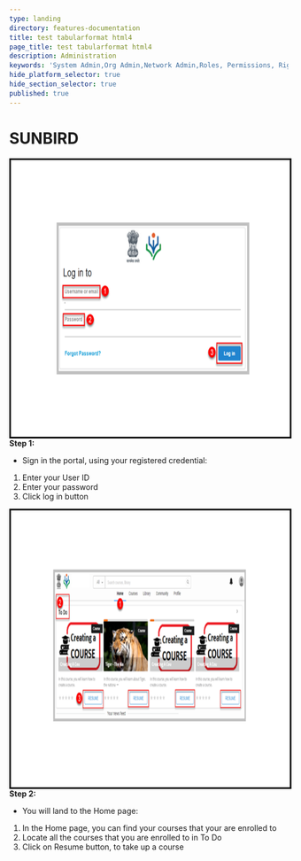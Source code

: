 ```yaml
---
type: landing
directory: features-documentation
title: test tabularformat html4
page_title: test tabularformat html4
description: Administration
keywords: 'System Admin,Org Admin,Network Admin,Roles, Permissions, Rights'
hide_platform_selector: true
hide_section_selector: true
published: true
---
```


<!DOCTYPE html>
<html>
<body style="background-color:light grey">
<H1>SUNBIRD</H1>
<p> <img src="/pages/features-documentation/images/login1.png" style="float:left;width:600px;height:500px;border:solid black"></p>
<p><strong>Step 1: </strong>
    <ul>
      <li> Sign in the portal, using your registered credential:</li>
    </ul>
    <ol>
        <li>Enter your User ID</li>
        <li> Enter your password</li>
        <li> Click log in button</li>
    </ol>
</p>
<p> <img src="/pages/features-documentation/images/workspace2.png" style="float:left;width:700px;height:500px;border:solid black"> </p>
<p><strong>Step 2:</strong>
    <ul>
        <li> You will land to the Home page:</li>
    </ul>
    <ol>
        <li> In the Home page, you can find your courses that your are enrolled to  </li>
        <li> Locate all the courses that you are enrolled to in To Do  </li>
        <li> Click on Resume button, to take up a course </li>
     </ol>
</p>
</body>
</html>
